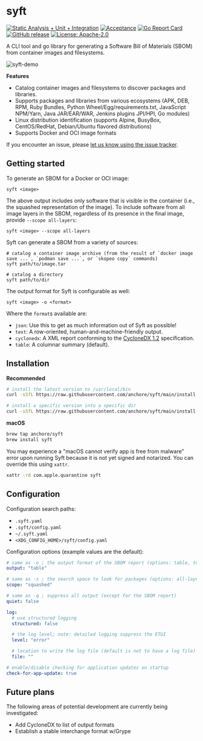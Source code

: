 # syft

[![Static Analysis + Unit + Integration](https://github.com/anchore/syft/workflows/Static%20Analysis%20+%20Unit%20+%20Integration/badge.svg)](https://github.com/anchore/syft/actions?query=workflow%3A%22Static+Analysis+%2B+Unit+%2B+Integration%22)
[![Acceptance](https://github.com/anchore/syft/workflows/Acceptance/badge.svg)](https://github.com/anchore/syft/actions?query=workflow%3AAcceptance)
[![Go Report Card](https://goreportcard.com/badge/github.com/anchore/syft)](https://goreportcard.com/report/github.com/anchore/syft)
[![GitHub release](https://img.shields.io/github/release/anchore/syft.svg)](https://github.com/anchore/syft/releases/latest)
[![License: Apache-2.0](https://img.shields.io/badge/License-Apache%202.0-blue.svg)](https://github.com/anchore/syft/blob/main/LICENSE)

A CLI tool and go library for generating a Software Bill of Materials (SBOM) from container images and filesystems.

![syft-demo](https://user-images.githubusercontent.com/590471/90277200-2a253000-de33-11ea-893f-32c219eea11a.gif)

**Features**
- Catalog container images and filesystems to discover packages and libraries.
- Supports packages and libraries from various ecosystems (APK, DEB, RPM, Ruby Bundles, Python Wheel/Egg/requirements.txt, JavaScript NPM/Yarn, Java JAR/EAR/WAR, Jenkins plugins JPI/HPI, Go modules)
- Linux distribution identification (supports Alpine, BusyBox, CentOS/RedHat, Debian/Ubuntu flavored distributions)
- Supports Docker and OCI image formats

If you encounter an issue, please [let us know using the issue tracker](https://github.com/anchore/syft/issues).

## Getting started

To generate an SBOM for a Docker or OCI image:
```
syft <image>
```

The above output includes only software that is visible in the container (i.e., the squashed representation of the image).
To include software from all image layers in the SBOM, regardless of its presence in the final image, provide `--scope all-layers`:

```
syft <image> --scope all-layers
```

Syft can generate a SBOM from a variety of sources:
```
# catalog a container image archive (from the result of `docker image save ...`, `podman save ...`, or `skopeo copy` commands)
syft path/to/image.tar

# catalog a directory
syft path/to/dir
```

The output format for Syft is configurable as well:
```
syft <image> -o <format>
```

Where the `format`s available are:
- `json`: Use this to get as much information out of Syft as possible!
- `text`: A row-oriented, human-and-machine-friendly output.
- `cyclonedx`: A XML report conforming to the [CycloneDX 1.2](https://cyclonedx.org/) specification.
- `table`: A columnar summary (default).

## Installation

**Recommended**
```bash
# install the latest version to /usr/local/bin
curl -sSfL https://raw.githubusercontent.com/anchore/syft/main/install.sh | sh -s -- -b /usr/local/bin

# install a specific version into a specific dir
curl -sSfL https://raw.githubusercontent.com/anchore/syft/main/install.sh | sh -s <RELEASE_VERSION> -b <SOME_BIN_PATH>
```

**macOS**
```bash
brew tap anchore/syft
brew install syft
```

You may experience a "macOS cannot verify app is free from malware" error upon running Syft because it is not yet signed and notarized. You can override this using `xattr`.
```bash
xattr -rd com.apple.quarantine syft
```

## Configuration

Configuration search paths:

- `.syft.yaml`
- `.syft/config.yaml`
- `~/.syft.yaml`
- `<XDG_CONFIG_HOME>/syft/config.yaml`

Configuration options (example values are the default):

```yaml
# same as -o ; the output format of the SBOM report (options: table, text, json)
output: "table"

# same as -s ; the search space to look for packages (options: all-layers, squashed)
scope: "squashed"

# same as -q ; suppress all output (except for the SBOM report)
quiet: false

log:
  # use structured logging
  structured: false

  # the log level; note: detailed logging suppress the ETUI
  level: "error"

  # location to write the log file (default is not to have a log file)
  file: ""

# enable/disable checking for application updates on startup
check-for-app-update: true
```

## Future plans

The following areas of potential development are currently being investigated:
- Add CycloneDX to list of output formats
- Establish a stable interchange format w/Grype

